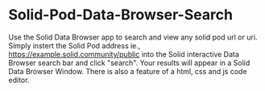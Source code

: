 # Solid-Pod-Data-Browser-Search
Use the Solid Data Browser app to search and view any solid pod url or uri. Simply instert the Solid Pod address ie., https://example.solid.community/public into the Solid interactive Data Browser search bar and click "search". Your results will appear in a Solid Data Browser Window. There is also a feature of a html, css and js code editor.
